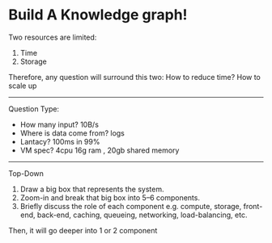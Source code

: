 # Build A Knowledge graph!
Two resources are limited: 
1. Time
2. Storage
 
Therefore, any question will surround this two:
How to reduce time?
How to scale up


------
Question Type:
- How many input? 10B/s
- Where is data come from? logs
- Lantacy? 100ms in 99%
- VM spec?  4cpu 16g ram , 20gb shared memory


--------
Top-Down
1.  Draw a big box that represents the system.
2.  Zoom-in and break that big box into 5–6 components.
3.  Briefly discuss the role of each component e.g. compute, storage, front-end, back-end, caching,  queueing, networking, load-balancing, etc.

Then, it will go deeper into 1 or 2 component




<!--stackedit_data:
eyJoaXN0b3J5IjpbLTExMzg0ODI5ODYsLTQzNzA2ODEwMSwtMT
EzODQzODY5NCwxODY4MjY1NDk1LC0xNjAxODc1Mzg3XX0=
-->